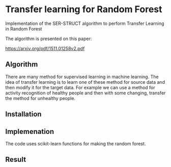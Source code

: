# Transfer learning for Random Forest
Implementation of the SER-STRUCT algorithm to perform Transfer Learning in Random Forest

The algorithm is presented on this paper:

https://arxiv.org/pdf/1511.01258v2.pdf

Algorithm
-------------
There are many method for supervised learning in machine learning. The idea of transfer learning is to learn one of these method for source data and then modify it for the target data. For example we can use a method for activity recognition of healthy people and then with some changing, transfer the method for unhealthy people.

Installation
-------------


Implemenation
-------------
The code uses scikit-learn functions for making the random forest. 

Result
-------------
